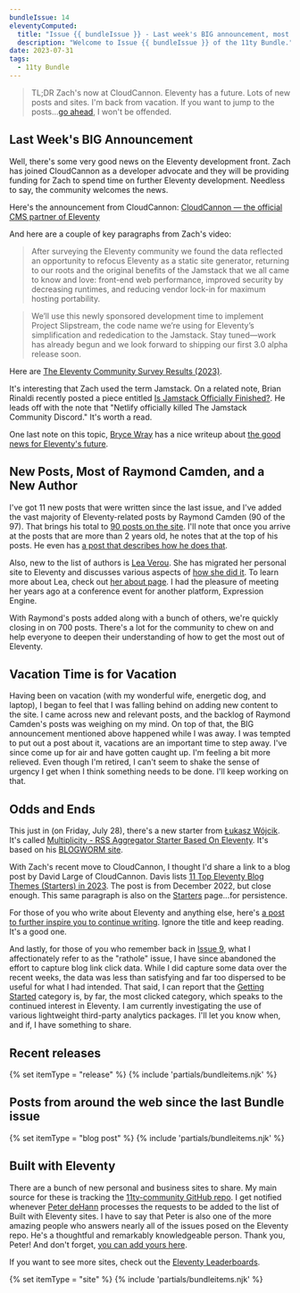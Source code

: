 ```yaml
---
bundleIssue: 14
eleventyComputed:
  title: "Issue {{ bundleIssue }} - Last week's BIG announcement, most of Raymond Camden, closing in on 700 posts, and a bunch of sites"
  description: "Welcome to Issue {{ bundleIssue }} of the 11ty Bundle."
date: 2023-07-31
tags:
  - 11ty Bundle
---
```


> TL;DR Zach's now at CloudCannon. Eleventy has a future. Lots of new posts and sites. I'm back from vacation. If you want to jump to the posts...[go ahead](#newposts), I won't be offended.

## Last Week's BIG Announcement

Well, there's some very good news on the Eleventy development front. Zach has joined CloudCannon as a developer advocate and they will be providing funding for Zach to spend time on further Eleventy development. Needless to say, the community welcomes the news.

Here's the announcement from CloudCannon: [CloudCannon — the official CMS partner of Eleventy](https://cloudcannon.com/blog/cloudcannon-the-official-cms-partner-of-eleventy/)

And here are a couple of key paragraphs from Zach's video:

> After surveying the Eleventy community we found the data reflected an opportunity to refocus Eleventy as a static site generator, returning to our roots and the original benefits of the Jamstack that we all came to know and love: front-end web performance, improved security by decreasing runtimes, and reducing vendor lock-in for maximum hosting portability.

> We’ll use this newly sponsored development time to implement Project Slipstream, the code name we’re using for Eleventy’s simplification and rededication to the Jamstack. Stay tuned—work has already begun and we look forward to shipping our first 3.0 alpha release soon.

Here are [The Eleventy Community Survey Results (2023)](https://www.11ty.dev/blog/community-survey-results/).

It's interesting that Zach used the term Jamstack. On a related note, Brian Rinaldi recently posted a piece entitled [Is Jamstack Officially Finished?](https://remotesynthesis.com/blog/goodbye-jamstack/). He leads off with the note that "Netlify officially killed The Jamstack Community Discord." It's worth a read.

One last note on this topic, [Bryce Wray](/authors/bryce-wray/) has a nice writeup about [the good news for Eleventy's future](https://www.brycewray.com/posts/2023/07/good-news-cloudcannon-eleventy/).

## New Posts, Most of Raymond Camden, and a New Author

I've got 11 new posts that were written since the last issue, and I've added the vast majority of Eleventy-related posts by Raymond Camden (90 of the 97). That brings his total to [90 posts on the site](/authors/raymond-camden/). I'll note that once you arrive at the posts that are more than 2 years old, he notes that at the top of his posts. He even has [a post that describes how he does that](https://www.raymondcamden.com/2020/11/09/adding-a-warning-for-old-posts-to-your-jamstack-site).

Also, new to the list of authors is [Lea Verou](/authors/lea-verou/). She has migrated her personal site to Eleventy and discusses various aspects of [how she did it](/authors/lea-verou/). To learn more about Lea, check out [her about page](https://lea.verou.me/about/). I had the pleasure of meeting her years ago at a conference event for another platform, Expression Engine.

With Raymond's posts added along with a bunch of others, we're quickly closing in on 700 posts. There's a lot for the community to chew on and help everyone to deepen their understanding of how to get the most out of Eleventy.

## Vacation Time is for Vacation

Having been on vacation (with my wonderful wife, energetic dog, and laptop), I began to feel that I was falling behind on adding new content to the site. I came across new and relevant posts, and the backlog of Raymond Camden's posts was weighing on my mind. On top of that, the BIG announcement mentioned above happened while I was away. I was tempted to put out a post about it, vacations are an important time to step away. I've since come up for air and have gotten caught up. I'm feeling a bit more relieved. Even though I'm retired, I can't seem to shake the sense of urgency I get when I think something needs to be done. I'll keep working on that.

## Odds and Ends

This just in (on Friday, July 28), there's a new starter from [Łukasz Wójcik](/authors/lukasz-wojcik/). It's called [Multiplicity - RSS Aggregator Starter Based On Eleventy](https://github.com/lwojcik/eleventy-template-multiplicity#multiplicity---rss-aggregator-starter-based-on-eleventy). It's based on his [BLOGWORM site](https://blogworm.eu/).

With Zach's recent move to CloudCannon, I thought I'd share a link to a blog post by David Large of CloudCannon. Davis lists [11 Top Eleventy Blog Themes (Starters) in 2023](https://cloudcannon.com/blog/11-top-eleventy-blog-themes-starters-in-2023/). The post is from December 2022, but close enough. This same paragraph is also on the [Starters](/starters/) page...for persistence.

For those of you who write about Eleventy and anything else, here's [a post to further inspire you to continue writing](https://www.alexmolas.com/2023/07/15/nobody-cares-about-your-blog.html). Ignore the title and keep reading. It's a good one.

And lastly, for those of you who remember back in [Issue 9](/blog/11ty-bundle-9/), what I affectionately refer to as the "rathole" issue, I have since abandoned the effort to capture blog link click data. While I did capture some data over the recent weeks, the data was less than satisfying and far too dispersed to be useful for what I had intended. That said, I can report that the [Getting Started](/categories/getting-started/) category is, by far, the most clicked category, which speaks to the continued interest in Eleventy. I am currently investigating the use of various lightweight third-party analytics packages. I'll let you know when, and if, I have something to share.

<div id="releases"></div>

## Recent releases

{% set itemType = "release" %}
{% include 'partials/bundleitems.njk' %}

<div id="newposts"></div>

## Posts from around the web since the last Bundle issue

{% set itemType = "blog post" %}
{% include 'partials/bundleitems.njk' %}

<div id="sites"></div>

## Built with Eleventy

There are a bunch of new personal and business sites to share. My main source for these is tracking the [11ty-community GitHub repo](https://github.com/11ty/11ty-community). I get notified whenever [Peter deHann](https://github.com/pdehaan) processes the requests to be added to the list of Built with Eleventy sites. I have to say that Peter is also one of the more amazing people who answers nearly all of the issues posed on the Eleventy repo. He's a thoughtful and remarkably knowledgeable person. Thank you, Peter! And don't forget, [you can add yours here](https://github.com/11ty/11ty-community/issues/new/choose).

If you want to see more sites, check out the [Eleventy Leaderboards](https://www.11ty.dev/speedlify/).

{% set itemType = "site" %}
{% include 'partials/bundleitems.njk' %}
